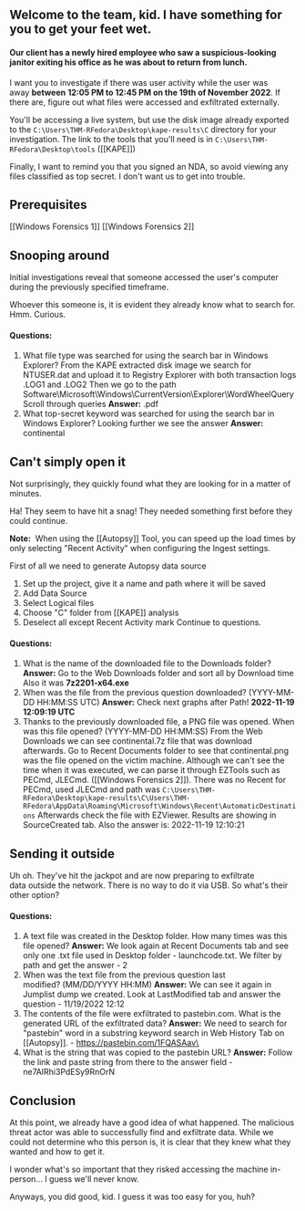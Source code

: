 ## Welcome to the team, kid. I have something for you to get your feet wet.

#### Our client has a newly hired employee who saw a suspicious-looking janitor exiting his office as he was about to return from lunch.

I want you to investigate if there was user activity while the user was away **between** **12:05 PM to 12:45 PM on the 19th of November 2022**. If there are, figure out what files were accessed and exfiltrated externally.

You'll be accessing a live system, but use the disk image already exported to the `C:\Users\THM-RFedora\Desktop\kape-results\C` directory for your investigation. The link to the tools that you'll need is in `C:\Users\THM-RFedora\Desktop\tools` ([[KAPE]])

Finally, I want to remind you that you signed an NDA, so avoid viewing any files classified as top secret. I don't want us to get into trouble.

## Prerequisites

[[Windows Forensics 1]]
[[Windows Forensics 2]]

## Snooping around

Initial investigations reveal that someone accessed the user's computer during the previously specified timeframe.

Whoever this someone is, it is evident they already know what to search for. Hmm. Curious.

#### Questions:

1. What file type was searched for using the search bar in Windows Explorer?
   From the KAPE extracted disk image we search for NTUSER.dat and upload it to Registry Explorer with both transaction logs .LOG1 and .LOG2
   Then we go to the path Software\Microsoft\Windows\CurrentVersion\Explorer\WordWheelQuery
   Scroll through queries
   **Answer:** .pdf
2. What top-secret keyword was searched for using the search bar in Windows Explorer?
   Looking further we see the answer
   **Answer:** continental

## Can't simply open it

Not surprisingly, they quickly found what they are looking for in a matter of minutes.

Ha! They seem to have hit a snag! They needed something first before they could continue.

**Note:**  When using the [[Autopsy]] Tool, you can speed up the load times by only selecting "Recent Activity" when configuring the Ingest settings.

First of all we need to generate Autopsy data source

1. Set up the project, give it a name and path where it will be saved
2. Add Data Source
3. Select Logical files
4. Choose "C" folder from [[KAPE]] analysis
5. Deselect all except Recent Activity mark
   Continue to questions.

#### Questions:

1. What is the name of the downloaded file to the Downloads folder?
   **Answer:** Go to the Web Downloads folder and sort all by Download time
   Also it was **7z2201-x64.exe**
2. When was the file from the previous question downloaded? (YYYY-MM-DD HH:MM:SS UTC)
   **Answer:** Check next graphs after Path!
   **2022-11-19 12:09:19 UTC**
3. Thanks to the previously downloaded file, a PNG file was opened. When was this file opened? (YYYY-MM-DD HH:MM:SS)
   From the Web Downloads we can see continental.7z file that was download afterwards. Go to Recent Documents folder to see that continental.png was the file opened on the victim machine. Although we can't see the time when it was executed, we can parse it through EZTools such as PECmd, JLECmd. ([[Windows Forensics 2]]). There was no Recent for PECmd, used JLECmd and path was `C:\Users\THM-RFedora\Desktop\kape-results\C\Users\THM-RFedora\AppData\Roaming\Microsoft\Windows\Recent\AutomaticDestinations`
   Afterwards check the file with EZViewer. Results are showing in SourceCreated tab.
   Also the answer is: 2022-11-19 12:10:21

## Sending it outside

Uh oh. They've hit the jackpot and are now preparing to exfiltrate data outside the network.
There is no way to do it via USB. So what's their other option?

#### Questions:

1. A text file was created in the Desktop folder. How many times was this file opened?
   **Answer:** We look again at Recent Documents tab and see only one .txt file used in Desktop folder - launchcode.txt. We filter by path and get the answer - 2
2. When was the text file from the previous question last modified? (MM/DD/YYYY HH:MM)
   **Answer:** We can see it again in Jumplist dump we created. Look at LastModified tab and answer the question - 11/19/2022 12:12
3. The contents of the file were exfiltrated to pastebin.com. What is the generated URL of the exfiltrated data?
   **Answer:** We need to search for "pastebin" word in a substring keyword search in Web History Tab on [[Autopsy]]. - https://pastebin.com/1FQASAav\
4. What is the string that was copied to the pastebin URL?
   **Answer:** Follow the link and paste string from there to the answer field - ne7AIRhi3PdESy9RnOrN

## Conclusion

At this point, we already have a good idea of what happened. The malicious threat actor was able to successfully find and exfiltrate data. While we could not determine who this person is, it is clear that they knew what they wanted and how to get it.

I wonder what's so important that they risked accessing the machine in-person... I guess we'll never know.

Anyways, you did good, kid. I guess it was too easy for you, huh?
